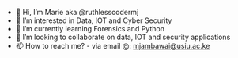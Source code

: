 - 👋 Hi, I’m Marie aka @ruthlesscodermj
- 👀 I’m interested in Data, IOT and Cyber Security
- 🌱 I’m currently learning Forensics and Python
- 💞️ I’m looking to collaborate on data, IOT and security applications
- 📫 How to reach me? - via email @: mjambawai@usiu.ac.ke

<!---
ruthlesscodermj/ruthlesscodermj is a ✨ special ✨ repository because its `README.md` (this file) appears on your GitHub profile.
You can click the Preview link to take a look at your changes.
--->
